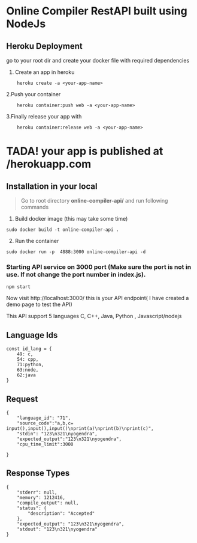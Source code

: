 # Online Compiler RestAPI built using NodeJs

## Heroku Deployment
go to your root dir and create your docker file with required dependencies

1. Create an app in heroku
```
    heroku create -a <your-app-name>
```

2.Push your container 
```
    heroku container:push web -a <your-app-name>
```

3.Finally release your app with

```
    heroku container:release web -a <your-app-name>
```
# TADA! your app is published at <your-app-name>/herokuapp.com

## Installation in your local

> Go to root directory **online-compiler-api/** and run following commands

1. Build docker image (this may take some time)

 ```
 sudo docker build -t online-compiler-api .
 ```

2. Run the container
```
sudo docker run -p  4888:3000 online-compiler-api -d
```
### Starting API service on 3000 port (Make sure the port is not in use. If not change the port number in index.js).

```
npm start
```

Now visit http://localhost:3000/ this is your API endpoint( I have created a demo page to test the API)

This API support 5 languages
C, C++, Java, Python , Javascript/nodejs

## Language Ids

```
const id_lang = {
    49: c,
    54: cpp,
    71:python,
    63:node,
    62:java
}
```
## Request

```
{
	"language_id": "71",
	"source_code":"a,b,c= input(),input(),input()\nprint(a)\nprint(b)\nprint(c)",
	"stdin": "123\n321\nyogendra",
	"expected_output":"123\n321\nyogendra",
	"cpu_time_limit":3000
	
}
```

## Response Types

```
{
    "stderr": null,
    "memory": 1212416,
    "compile_output": null,
    "status": {
        "description": "Accepted"
    },
    "expected_output": "123\n321\nyogendra",
    "stdout": "123\n321\nyogendra"
}
```





